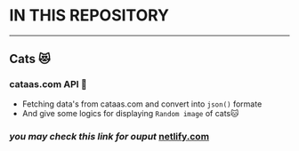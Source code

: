 # IN THIS REPOSITORY
---
## Cats 😻
### cataas.com API 💫

+ Fetching data's from cataas.com and convert into `json()` formate
+ And give some logics for displaying `Random image` of cats🐱

### _you may check this link for ouput_  [netlify.com](https://random-cats-image.netlify.app/)


 